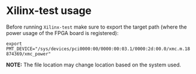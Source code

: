 # Xilinx-test usage

Before running `Xilinx-test` make sure to export the target path (where the
power usage of the FPGA board is registered):

`export PMT_DEVICE="/sys/devices/pci0000:00/0000:00:03.1/0000:2d:00.0/xmc.m.18874369/xmc_power"`

**NOTE:** The file location may change location based on the system used.
